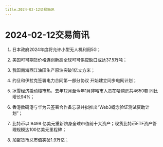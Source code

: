 ```yaml
---
title:2024-02-12交易简讯
---
```

# 2024-02-12交易简讯
1. 日本政府2024年度将允许小型无人机利用5G；

2. 美国可可期货价格连创新高全球可可供应缺口或达37.5万吨；

3. 我国南海西江油田生产原油突破1亿立方米；

4. 约旦和伊拉克签署电力合同第一部分协议 开始建立同步电网计划；

5. 冰雪经济撬动楼市热，去年12月至今年1月非哈市人员在哈购房共4650套 同比增长94%；

6. 香港数码港与华为云签署合作备忘录并拟推出“Web3概念验证测试资助计划”；

7. 比特币以 9498 亿美元重新跻身全球市值前十大资产；现货比特币ETF资产管理规模达100亿美元里程碑；

8. 加密货币总市值突破1.9万亿；